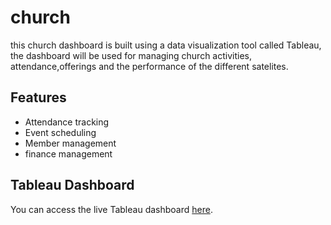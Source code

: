 # church
this church dashboard is built using a data visualization tool called Tableau, the dashboard will be used for managing church activities, attendance,offerings and the performance of the different satelites.
## Features

- Attendance tracking
- Event scheduling
- Member management
- finance management

## Tableau Dashboard

You can access the live Tableau dashboard [here](https://public.tableau.com/app/profile/glory.ikedichi/viz/churchDashboard/Dashboard1#1).


